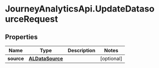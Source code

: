 # JourneyAnalyticsApi.UpdateDatasourceRequest

## Properties

Name | Type | Description | Notes
------------ | ------------- | ------------- | -------------
**source** | [**ALDataSource**](ALDataSource.md) |  | [optional] 


